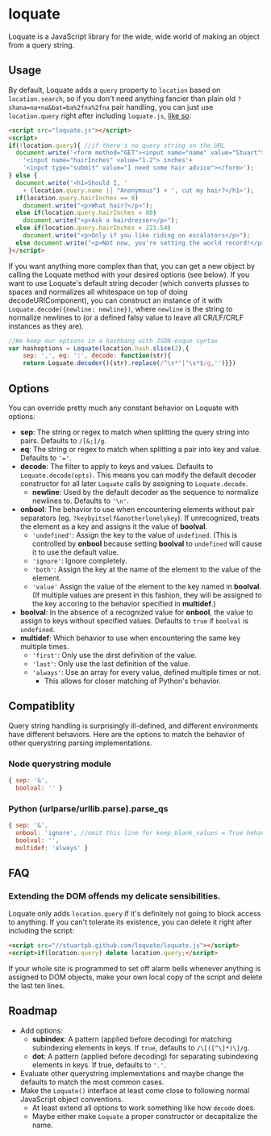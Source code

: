 loquate
=======

Loquate is a JavaScript library for the wide, wide world of making an object
from a query string.

## Usage

By default, Loquate adds a `query` property to `location` based on
`location.search`, so if you don't need anything fancier than plain old
`?shana=na+na&bat=ba%2fna%2fna` pair handling, you can just use
`location.query` right after including `loquate.js`,
[like so](http://stuartpb.github.io/loquate/example.html):

```html
<script src="loquate.js"></script>
<script>
if(!location.query){ //if there's no query string on the URL
  document.write('<form method="GET"><input name="name" value="Stuart">'+
    '<input name="hairInches" value="1.2"> inches'+
    '<input type="submit" value="I need some hair advice"></form>');
} else {
  document.write('<h1>Should I, '
    + (location.query.name || "Anonymous") + ', cut my hair?</h1>');
  if(location.query.hairInches == 0)
    document.write("<p>What hair?</p>");
  else if(location.query.hairInches < 80)
    document.write("<p>Ask a hairdresser</p>");
  else if(location.query.hairInches < 221.54)
    document.write("<p>Only if you like riding on escalators</p>");
  else document.write("<p>Not now, you're setting the world record!</p>");
}</script>
```

If you want anything more complex than that, you can get a new object by
calling the Loquate method with your desired options (see below). If you want
to use Loquate's default string decoder (which converts plusses to spaces and
normalizes all whitespace on top of doing decodeURIComponent), you can
construct an instance of it with `Loquate.decode({newline: newline})`, where
`newline` is the string to normalize newlines to (or a defined falsy value to
leave all CR/LF/CRLF instances as they are).

```js
//We keep our options in a hashbang with JSON-esque syntax
var hashoptions = Loquate(location.hash.slice(2),{
    sep: ',', eq: ':', decode: function(str){
    return Loquate.decoder()(str).replace(/^\s*"|"\s*$/g,'')}})
```

## Options

You can override pretty much any constant behavior on Loquate with options:

- **sep**: The string or regex to match when splitting the query string into
  pairs. Defaults to `/[&;]/g`.
- **eq**: The string or regex to match when splitting a pair into key and value.
  Defaults to `'='`.
- **decode**: The filter to apply to keys and values. Defaults to
  `Loquate.decode(opts)`. This means you can modify the default decoder
  constructor for all later `Loquate` calls by assigning to `Loquate.decode`.
  - **newline**: Used by the default decoder as the sequence to normalize
    newlines to. Defaults to `'\n'`.
- **onbool**: The behavior to use when encountering elements without pair
  separators (eg. `?keybyitself&anotherlonelykey`). If unrecognized, treats the
  element as a key and assigns it the value of **boolval**.
  - `'undefined'`: Assign the key to the value of `undefined`. (This is
    controlled by **onbool** because setting **boolval** to `undefined` will
    cause it to use the default value.
  - `'ignore'`: Ignore completely.
  - `'both'`: Assign the key at the name of the element to the value of the
    element.
  - `'value'` Assign the value of the element to the key named in **boolval**.
    (If multiple values are present in this fashion, they will be assigned to
    the key accoring to the behavior specified in **multidef**.)
- **boolval**: In the absence of a recognized value for **onbool**, the value
  to assign to keys without specified values. Defaults to `true` if `boolval`
  is `undefined`.
- **multidef**: Which behavior to use when encountering the same key multiple
    times.
    - `'first'`: Only use the dirst definition of the value.
    - `'last'`: Only use the last definition of the value.
    - `'always'`: Use an array for every value, defined multiple times or not.
      - This allows for closer matching of Python's behavior.

## Compatiblity

Query string handling is surprisingly ill-defined, and different environments
have different behaviors. Here are the options to match the behavior of other
querystring parsing implementations.

### Node querystring module
```js
{ sep: '&',
  boolval: '' }
```

### Python (urlparse/urllib.parse).parse_qs
```js
{ sep: '&',
  onbool: 'ignore', //omit this line for keep_blank_values = True behavior
  boolval: '',
  multidef: 'always' }
```

## FAQ

### Extending the DOM offends my delicate sensibilities.

Loquate only adds `location.query` if it's definitely not going to block access
to anything. If you can't tolerate its existence, you can delete it right after
including the script:

```html
<script src="//stuartpb.github.com/loquate/loquate.js"></script>
<script>if(location.query) delete location.query;</script>
```

If your whole site is programmed to set off alarm bells whenever anything is
assigned to DOM objects, make your own local copy of the script and delete the
last ten lines.

## Roadmap

- Add options:
  - **subindex**: A pattern (applied before decoding) for matching subindexing
    elements in keys. If `true`, defaults to `/\[([^\]*)\]/g`.
  - **dot**: A pattern (applied before decoding) for separating subindexing
    elements in keys. If true, defaults to `'.'`.
- Evaluate other querystring implementations and maybe change the defaults to
  match the most common cases.
- Make the `Loquate()` interface at least come close to following normal
  JavaScript object conventions.
  - At least extend all options to work something like how `decode` does.
  - Maybe either make `Loquate` a proper constructor or decapitalize the name.
